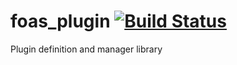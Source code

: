 # foas_plugin [![Build Status](https://travis-ci.org/FantasticOnAStick/foas_plugin.svg?branch=master)](https://travis-ci.org/FantasticOnAStick/foas_plugin)

Plugin definition and manager library
